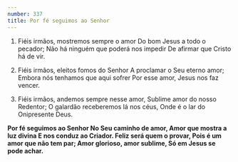 ```yaml
---
number: 337
title: Por fé seguimos ao Senhor
---
```


1. Fiéis irmãos, mostremos sempre o amor
  Do bom Jesus a todo o pecador;
  Não há ninguém que poderá nos impedir
  De afirmar que Cristo há de vir.

2. Fiéis irmãos, eleitos fomos do Senhor
  A proclamar o Seu eterno amor;
  Embora nós tenhamos que aqui sofrer
  Por esse amor, Jesus nos faz vencer.

3. Fiéis irmãos, andemos sempre nesse amor,
  Sublime amor do nosso Redentor;
  O galardão receberemos lá nos céus,
  Onde é o lar do Onipresente Deus.

  __Por fé seguimos ao Senhor
  No Seu caminho de amor,
  Amor que mostra a luz divina
  E nos conduz ao Criador.
  Feliz será quem o provar,
  Pois é um amor que não tem par;
  Amor glorioso, amor sublime,
  Só em Jesus se pode achar.__
